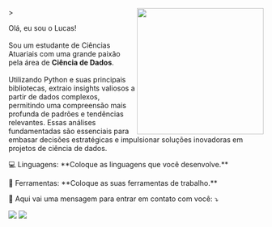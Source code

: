 <img src="https://media.tenor.com/yyofCYnEXksAAAAC/sonic-the-hedgehog-classic-sonic.gif" min-width="250px" max-width="250px" width="250px" align="right">>

<p align="left"> 
  Olá, eu sou o Lucas!<br>
  <br>
  Sou um estudante de Ciências Atuariais com uma grande paixão pela área de <strong>Ciência de Dados</strong>.<br>
  <br>
  Utilizando Python e suas principais bibliotecas, extraio insights valiosos a partir de dados complexos, permitindo uma compreensão mais   profunda de padrões e tendências relevantes. Essas análises fundamentadas são essenciais para embasar decisões estratégicas e     
  impulsionar soluções inovadoras em projetos de ciência de dados.
</p>

<p align="left">
  💻 Linguagens: **Coloque as linguagens que você desenvolve.**
</p>

<p align="left">
  💼 Ferramentas: **Coloque as suas ferramentas de trabalho.**
</p>

<p align="left">
  💌 Aqui vai uma mensagem para entrar em contato com você: ⤵️
</p>

<p align="left">
  <a href="#" alt="Gmail">
  <img src="https://img.shields.io/badge/-Gmail-FF0000?style=flat-square&labelColor=FF0000&logo=gmail&logoColor=white&link=LINK-DO-SEU-GMAIL" /></a>

  <a href="#" alt="LinkedIn">
  <img src="https://img.shields.io/badge/-Linkedin-0e76a8?style=flat-square&logo=Linkedin&logoColor=white&link=LINK-DO-SEU-LINKEDIN" /></a>
</p>
